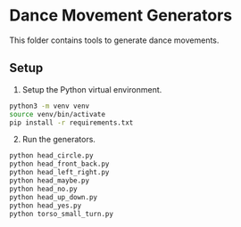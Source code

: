 # Dance Movement Generators
This folder contains tools to generate dance movements.

## Setup
1. Setup the Python virtual environment.
```bash
python3 -m venv venv
source venv/bin/activate
pip install -r requirements.txt
```

2. Run the generators.
```bash
python head_circle.py
python head_front_back.py
python head_left_right.py
python head_maybe.py
python head_no.py
python head_up_down.py
python head_yes.py
python torso_small_turn.py
```
